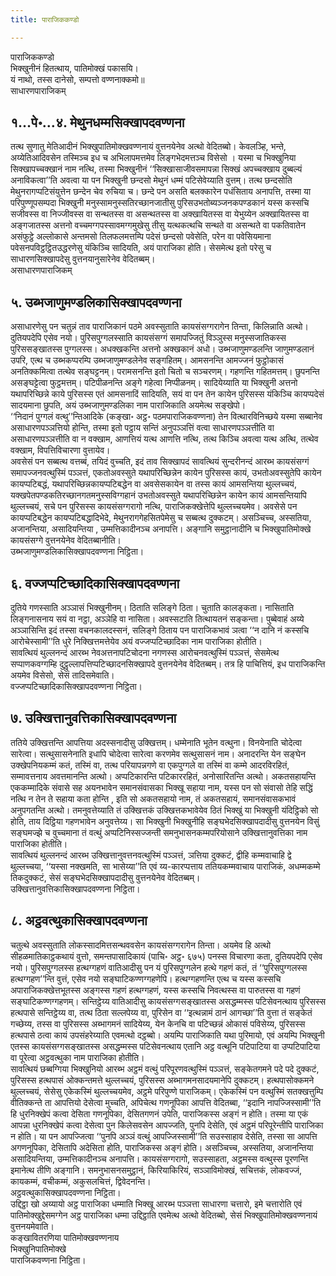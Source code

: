 ```yaml
---
title: पाराजिककण्डो

---
```

पाराजिककण्डो  
भिक्खुनीनं हितत्थाय, पातिमोक्खं पकासयि।  
यं नाथो, तस्स दानेसो, सम्पत्तो वण्णनाक्कमो॥  
साधारणपाराजिकम्  


## १…पे॰…४. मेथुनधम्मसिक्खापदवण्णना

तत्थ सुणातु मेतिआदीनं भिक्खुपातिमोक्खवण्णनायं वुत्तनयेनेव अत्थो वेदितब्बो। केवलञ्हि, भन्ते, अय्येतिआदिवसेन तस्मिञ्च इध च अभिलापमत्तमेव लिङ्गभेदमत्तञ्च विसेसो । यस्मा च भिक्खुनिया सिक्खापच्चक्खानं नाम नत्थि, तस्मा भिक्खुनीनं ‘‘सिक्खासाजीवसमापन्ना सिक्खं अपच्चक्खाय दुब्बल्यं अनाविकत्वा’’ति अवत्वा या पन भिक्खुनी छन्दसो मेथुनं धम्मं पटिसेवेय्याति वुत्तम्। तत्थ छन्दसोति मेथुनरागप्पटिसंयुत्तेन छन्देन चेव रुचिया च। छन्दे पन असति बलक्कारेन पधंसिताय अनापत्ति, तस्मा या परिपुण्णूपसम्पदा भिक्खुनी मनुस्सामनुस्सतिरच्छानजातीसु पुरिसउभतोब्यञ्जनकपण्डकानं यस्स कस्सचि सजीवस्स वा निज्जीवस्स वा सन्थतस्स वा असन्थतस्स वा अक्खायितस्स वा येभुय्येन अक्खायितस्स वा अङ्गजातस्स अत्तनो वच्चमग्गपस्सावमग्गमुखेसु तीसु यत्थकत्थचि सन्थते वा असन्थते वा पकतिवातेन असंफुट्ठे अल्लोकासे अन्तमसो तिलफलमत्तम्पि पदेसं छन्दसो पवेसेति, परेन वा पवेसियमाना पवेसनपविट्ठट्ठितउद्धरणेसु यंकिञ्चि सादियति, अयं पाराजिका होति। सेसमेत्थ इतो परेसु च साधारणसिक्खापदेसु वुत्तनयानुसारेनेव वेदितब्बम्।  
असाधारणपाराजिकम्  


## ५. उब्भजाणुमण्डलिकासिक्खापदवण्णना

असाधारणेसु पन चतुन्नं ताव पाराजिकानं पठमे अवस्सुताति कायसंसग्गरागेन तिन्ता, किलिन्नाति अत्थो। दुतियपदेपि एसेव नयो। पुरिसपुग्गलस्साति कायसंसग्गं समापज्जितुं विञ्ञुस्स मनुस्सजातिकस्स पुरिससङ्खातस्स पुग्गलस्स। अधक्खकन्ति अत्तनो अक्खकानं अधो। उब्भजाणुमण्डलन्ति जाणुमण्डलानं उपरि, एत्थ च उब्भकप्परम्पि उब्भजाणुमण्डलेनेव सङ्गहितम्। आमसनन्ति आमज्जनं फुट्ठोकासं अनतिक्कमित्वा तत्थेव सङ्घट्टनम्। परामसनन्ति इतो चितो च सञ्चरणम्। गहणन्ति गहितमत्तम्। छुपनन्ति असङ्घट्टेत्वा फुट्ठमत्तम्। पटिपीळनन्ति अङ्गे गहेत्वा निप्पीळनम्। सादियेय्याति या भिक्खुनी अत्तनो यथापरिच्छिन्ने काये पुरिसस्स एतं आमसनादिं सादियति, सयं वा पन तेन कायेन पुरिसस्स यंकिञ्चि कायप्पदेसं सादयमाना छुपति, अयं उब्भजाणुमण्डलिका नाम पाराजिकाति अयमेत्थ सङ्खेपो।  
‘‘निदानं पुग्गलं वत्थु’’न्तिआदिके (कङ्खा॰ अट्ठ॰ पठमपाराजिकवण्णना) तेन वित्थारविनिच्छये यस्मा सब्बानेव असाधारणपञ्ञत्तियो होन्ति, तस्मा इतो पट्ठाय सन्तिं अनुपञ्ञत्तिं वत्वा साधारणपञ्ञत्तीति वा असाधारणपञ्ञत्तीति वा न वक्खाम, आणत्तियं यत्थ आणत्ति नत्थि, तत्थ किञ्चि अवत्वा यत्थ अत्थि, तत्थेव वक्खाम, विपत्तिविचारणा वुत्तायेव।  
अवसेसं पन सब्बत्थ वत्तब्बं, तयिदं वुच्चति, इदं ताव सिक्खापदं सावत्थियं सुन्दरीनन्दं आरब्भ कायसंसग्गं समापज्जनवत्थुस्मिं पञ्ञत्तं, एकतोअवस्सुते यथापरिच्छिन्नेन कायेन पुरिसस्स कायं, उभतोअवस्सुतेपि कायेन कायप्पटिबद्धं, यथापरिच्छिन्नकायप्पटिबद्धेन वा अवसेसकायेन वा तस्स कायं आमसन्तिया थुल्लच्चयं, यक्खपेतपण्डकतिरच्छानगतमनुस्सविग्गहानं उभतोअवस्सुते यथापरिच्छिन्नेन कायेन कायं आमसन्तियापि थुल्लच्चयं, सचे पन पुरिसस्स कायसंसग्गरागो नत्थि, पाराजिकक्खेत्तेपि थुल्लच्चयमेव। अवसेसे पन कायप्पटिबद्धेन कायप्पटिबद्धादिभेदे, मेथुनरागगेहसितपेमेसु च सब्बत्थ दुक्कटम्। असञ्चिच्च, अस्सतिया, अजानन्तिया, असादियन्तिया , उम्मत्तिकादीनञ्च अनापत्ति। अङ्गानि समुट्ठानादीनि च भिक्खुपातिमोक्खे कायसंसग्गे वुत्तनयेनेव वेदितब्बानीति।  
उब्भजाणुमण्डलिकासिक्खापदवण्णना निट्ठिता।  


## ६. वज्जप्पटिच्छादिकासिक्खापदवण्णना

दुतिये गणस्साति अञ्ञासं भिक्खुनीनम्। ठिताति सलिङ्गे ठिता। चुताति कालङ्कता। नासिताति लिङ्गनासनाय सयं वा नट्ठा, अञ्ञेहि वा नासिता। अवस्सटाति तित्थायतनं सङ्कन्ता। पुब्बेवाहं अय्ये अञ्ञासिन्ति इदं तस्सा वचनकालदस्सनं, सलिङ्गे ठिताय पन पाराजिकभावं ञत्वा ‘‘न दानि नं कस्सचि आरोचेस्सामी’’ति धुरे निक्खित्तमत्तेयेव अयं वज्जप्पटिच्छादिका नाम पाराजिका होतीति।  
सावत्थियं थुल्लनन्दं आरब्भ नेवअत्तनापटिचोदना नगणस्स आरोचनवत्थुस्मिं पञ्ञत्तं, सेसमेत्थ सप्पाणकवग्गम्हि दुट्ठुल्लापत्तिप्पटिच्छादनसिक्खापदे वुत्तनयेनेव वेदितब्बम्। तत्र हि पाचित्तियं, इध पाराजिकन्ति अयमेव विसेसो, सेसं तादिसमेवाति।  
वज्जप्पटिच्छादिकासिक्खापदवण्णना निट्ठिता।  


## ७. उक्खित्तानुवत्तिकासिक्खापदवण्णना

ततिये उक्खित्तन्ति आपत्तिया अदस्सनादीसु उक्खित्तम्। धम्मेनाति भूतेन वत्थुना। विनयेनाति चोदेत्वा सारेत्वा। सत्थुसासनेनाति इधापि चोदेत्वा सारेत्वा करणमेव सत्थुसासनं नाम। अनादरन्ति येन सङ्घेन उक्खेपनियकम्मं कतं, तस्मिं वा, तत्थ परियापन्नगणे वा एकपुग्गले वा तस्मिं वा कम्मे आदरविरहितं, सम्मावत्तनाय अवत्तमानन्ति अत्थो। अप्पटिकारन्ति पटिकाररहितं, अनोसारितन्ति अत्थो। अकतसहायन्ति एककम्मादिके संवासे सह अयनभावेन समानसंवासका भिक्खू सहाया नाम, यस्स पन सो संवासो तेहि सद्धिं नत्थि न तेन ते सहाया कता होन्ति , इति सो अकतसहायो नाम, तं अकतसहायं, समानसंवासकभावं अनुपगतन्ति अत्थो। तमनुवत्तेय्याति तं उक्खित्तकं उक्खित्तकभावेयेव ठितं भिक्खुं या भिक्खुनी यंदिट्ठिको सो होति, ताय दिट्ठिया गहणभावेन अनुवत्तेय्य। सा भिक्खुनी भिक्खुनीहि सङ्घभेदसिक्खापदादीसु वुत्तनयेन विसुं सङ्घमज्झे च वुच्चमाना तं वत्थुं अप्पटिनिस्सज्जन्ती समनुभासनकम्मपरियोसाने उक्खित्तानुवत्तिका नाम पाराजिका होतीति।  
सावत्थियं थुल्लनन्दं आरब्भ उक्खित्तानुवत्तनवत्थुस्मिं पञ्ञत्तं, ञत्तिया दुक्कटं, द्वीहि कम्मवाचाहि द्वे थुल्लच्चया, ‘‘यस्सा नक्खमति, सा भासेय्या’’ति एवं य्य-कारप्पत्ताय ततियकम्मवाचाय पाराजिकं, अधम्मकम्मे तिकदुक्कटं, सेसं सङ्घभेदसिक्खापदादीसु वुत्तनयेनेव वेदितब्बम्।  
उक्खित्तानुवत्तिकासिक्खापदवण्णना निट्ठिता।  


## ८. अट्ठवत्थुकासिक्खापदवण्णना

चतुत्थे अवस्सुताति लोकस्सादमित्तसन्थववसेन कायसंसग्गरागेन तिन्ता। अयमेव हि अत्थो सीहळमातिकाट्ठकथायं वुत्तो, समन्तपासादिकायं (पाचि॰ अट्ठ॰ ६७५) पनस्स विचारणा कता, दुतियपदेपि एसेव नयो। पुरिसपुग्गलस्स हत्थग्गहणं वातिआदीसु पन यं पुरिसपुग्गलेन हत्थे गहणं कतं, तं ‘‘पुरिसपुग्गलस्स हत्थग्गहण’’न्ति वुत्तं, एसेव नयो सङ्घाटिकण्णग्गहणेपि। हत्थग्गहणन्ति एत्थ च यस्स कस्सचि अपाराजिकक्खेत्तभूतस्स अङ्गस्स गहणं हत्थग्गहणं, यस्स कस्सचि निवत्थस्स वा पारुतस्स वा गहणं सङ्घाटिकण्णग्गहणम्। सन्तिट्ठेय्य वातिआदीसु कायसंसग्गसङ्खातस्स असद्धम्मस्स पटिसेवनत्थाय पुरिसस्स हत्थपासे सन्तिट्ठेय्य वा, तत्थ ठिता सल्लपेय्य वा, पुरिसेन वा ‘‘इत्थन्नामं ठानं आगच्छा’’ति वुत्ता तं सङ्केतं गच्छेय्य, तस्स वा पुरिसस्स अब्भागमनं सादियेय्य, येन केनचि वा पटिच्छन्नं ओकासं पविसेय्य, पुरिसस्स हत्थपासे ठत्वा कायं उपसंहरेय्याति एवमत्थो दट्ठब्बो। अयम्पि पाराजिकाति यथा पुरिमायो, एवं अयम्पि भिक्खुनी एतस्स कायसंसग्गसङ्खातस्स असद्धम्मस्स पटिसेवनत्थाय एतानि अट्ठ वत्थूनि पटिपाटिया वा उप्पटिपाटिया वा पूरेत्वा अट्ठवत्थुका नाम पाराजिका होतीति।  
सावत्थियं छब्बग्गिया भिक्खुनियो आरब्भ अट्ठमं वत्थुं परिपूरणवत्थुस्मिं पञ्ञत्तं, सङ्केतगमने पदे पदे दुक्कटं, पुरिसस्स हत्थपासं ओक्कन्तमत्ते थुल्लच्चयं, पुरिसस्स अब्भागमनसादयमानेपि दुक्कटम्। हत्थपासोक्कमने थुल्लच्चयं, सेसेसु एकेकस्मिं थुल्लच्चयमेव, अट्ठमे परिपुण्णे पाराजिकम्। एकेकस्मिं पन वत्थुस्मिं सतक्खत्तुम्पि वीतिक्कन्ते ता आपत्तियो देसेत्वा मुच्चति, अपिचेत्थ गणनूपिका आपत्ति वेदितब्बा, ‘‘इदानि नापज्जिस्सामी’’ति हि धुरनिक्खेपं कत्वा देसिता गणनूपिका, देसितगणनं उपेति, पाराजिकस्स अङ्गं न होति। तस्मा या एकं आपन्ना धुरनिक्खेपं कत्वा देसेत्वा पुन किलेसवसेन आपज्जति, पुनपि देसेति, एवं अट्ठमं परिपूरेन्तीपि पाराजिका न होति। या पन आपज्जित्वा ‘‘पुनपि अञ्ञं वत्थुं आपज्जिस्सामी’’ति सउस्साहाव देसेति, तस्सा सा आपत्ति अगणनूपिका, देसितापि अदेसिता होति, पाराजिकस्स अङ्गं होति। असञ्चिच्च, अस्सतिया, अजानन्तिया असादियन्तिया, उम्मत्तिकादीनञ्च अनापत्ति। कायसंसग्गरागो, सउस्साहता, अट्ठमस्स वत्थुस्स पूरणन्ति इमानेत्थ तीणि अङ्गानि। समनुभासनसमुट्ठानं, किरियाकिरियं, सञ्ञाविमोक्खं, सचित्तकं, लोकवज्जं, कायकम्मं, वचीकम्मं, अकुसलचित्तं, द्विवेदनन्ति।  
अट्ठवत्थुकासिक्खापदवण्णना निट्ठिता।  
उद्दिट्ठा खो अय्यायो अट्ठ पाराजिका धम्माति भिक्खू आरब्भ पञ्ञत्ता साधारणा चत्तारो, इमे चत्तारोति एवं पातिमोक्खुद्देसमग्गेन अट्ठ पाराजिका धम्मा उद्दिट्ठाति एवमेत्थ अत्थो वेदितब्बो, सेसं भिक्खुपातिमोक्खवण्णनायं वुत्तनयमेवाति।  
कङ्खावितरणिया पातिमोक्खवण्णनाय  
भिक्खुनिपातिमोक्खे  
पाराजिकवण्णना निट्ठिता।  